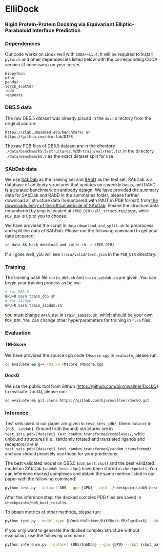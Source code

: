 # ElliDock

### Rigid Protein-Protein Docking via Equivariant Elliptic-Paraboloid Interface Prediction

### Dependencies

Our code works on Linux well with `CUDA==11.4`. It will be required to install `pytorch` and other dependencies listed below with the corresponding CUDA version (if necessary) on your server.

```
biopython
e3nn
pandas
torch_scatter
tqdm
requests
```

### DB5.5 data

The raw DB5.5 dataset was already placed in the `data` directory from the original source:

```
https://zlab.umassmed.edu/benchmark/ or https://github.com/drorlab/DIPS
```

The raw PDB files of DB5.5 dataset are in the directory `./data/benchmark5.5/structures`, with `train/val/test.txt` in the directory `./data/benchmark5.5` as the exact dataset split for use.

### SAbDab data

We use [SAbDab](http://opig.stats.ox.ac.uk/webapps/newsabdab/sabdab/) as the training set and [RAbD](https://journals.plos.org/ploscompbiol/article?id=10.1371/journal.pcbi.1006112) as the test set. SAbDab is a database of antibody structures that updates on a weekly basis, and RAbD is a curated benchmark on antibody design. We have provided the summary data for SAbDab and RAbD in the summaries folder, please further download all structure data (renumbered with IMGT in PDB format) from [the downloads entry of the offical website of SAbDab](http://opig.stats.ox.ac.uk/webapps/newsabdab/sabdab/search/?all=true). Ensure the structure data renumbered by imgt is located at `{PDB_DIR}/all_structures/imgt`, while `PDB_DIR` is up to you to choose.

We have provided the script in `data/download_and_split.sh` to preprocess and split the data of SAbDab. Please run the following command to get your data prepared:

```bash
cd data && bash download_and_split.sh -d {PDB_DIR}
```

If all goes well, you will see `train/valid/test.json` in the `PDB_DIR` directory.

### Training

The training bash file `train_db5.sh` and `train_sabdab.sh` are given. You can begin your training process as below:

```bash
# for DB5.5
GPU=0 bash train_db5.sh
# for SAbDab
GPU=0 bash train_sabdab.sh
```

you must change `DATA_DIR` in `train_sabdab.sh`, which should be your own `PDB_DIR`. You can change other hyperparameters for training in `*.sh` files.

### Evaluation

#### TM-Score

We have provided the source cpp code `TMscore.cpp` in `evaluate`, please run:

```bash
cd evaluate && g++ -O3 -o TMscore TMscore.cpp
```

#### DockQ

We use the public tool from Github (https://github.com/bjornwallner/DockQ) to evaluate DockQ, please run:

```
cd evaluate && git clone https://github.com/bjornwallner/DockQ.git
```

### Inference

Test sets used in our paper are given in `test_sets_pdb/`. Given `dataset` in `{db5, sabdab}`, Ground truth (bound) structures are in `test_sets_pdb/{dataset}_test_random_transformed/complexes/`, while unbound structures (i.e., randomly rotated and translated ligands and receptors) are in `test_sets_pdb/{dataset}_test_random_transformed/random_transformed/` and you should precisely use those for your predictions.

The best validated model on DB5.5 (`db5_best.ckpt`) and the best validated model on SAbDab (`sabdab_best.ckpt`) have been stored in `checkpoints`. You can inference docked complexes and obtain the same metrics listed in our paper with the following command:

```bash
python test.py --dataset DB5 --gpu {GPU} --ckpt ./checkpoints/db5_best.ckpt
```

After the inference step, the docked complex PDB files are saved in `checkpoints/db5_best_results`.

To obtain metrics of other methods, please run:

```bash
python test.py --model_type {HDock/Multimer/DiffDock-PP/EquiDock} --dataset {DB5/SAbDab} --gpu {GPU}
```

If you only want to generate the docked complex structure without evaluation, use the following command:

```bash
python inference.py --dataset {DB5/SabDab} --gpu {GPU} --ckpt {ckpt_path}
```

